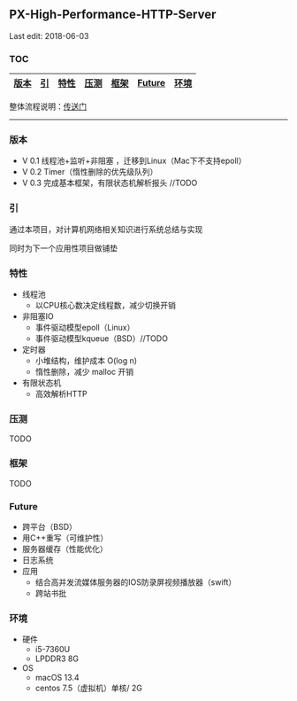 ## PX-High-Performance-HTTP-Server
Last edit: 2018-06-03


### TOC

| [版本](###版本) | [引](###引)| [特性](###特性) | [压测](###压测) | [框架](###框架) | [Future](###Future) | [环境](###环境) |
| :-: | :-: | :-: | :-: | :-: | :-: | :-: |

整体流程说明：<a href="./instruction for repo/工作流程说明.md">传送门</a>

---

### 版本

- V 0.1 线程池+监听+非阻塞 ，迁移到Linux（Mac下不支持epoll）
- V 0.2 Timer（惰性删除的优先级队列）
- V 0.3 完成基本框架，有限状态机解析报头 //TODO

### 引

通过本项目，对计算机网络相关知识进行系统总结与实现

同时为下一个应用性项目做铺垫

### 特性

- 线程池
    - 以CPU核心数决定线程数，减少切换开销
- 非阻塞IO
    - 事件驱动模型epoll（Linux）
    - 事件驱动模型kqueue（BSD）//TODO
- 定时器
    - 小堆结构，维护成本 O(log n)
    - 惰性删除，减少 malloc 开销
- 有限状态机
    - 高效解析HTTP

### 压测
TODO

### 框架
TODO

### Future

- 跨平台（BSD）
- 用C++重写（可维护性）
- 服务器缓存（性能优化）
- 日志系统
- 应用
    - 结合高并发流媒体服务器的IOS防录屏视频播放器（swift）
    - 跨站书批

### 环境

- 硬件
    - i5-7360U
    - LPDDR3 8G
- OS
    - macOS 13.4
    - centos 7.5（虚拟机）单核/ 2G

